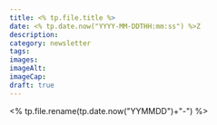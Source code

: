 ```yaml
---
title: <% tp.file.title %>
date: <% tp.date.now("YYYY-MM-DDTHH:mm:ss") %>Z
description: 
category: newsletter
tags: 
images: 
imageAlt: 
imageCap: 
draft: true
---
```

<% tp.file.rename(tp.date.now("YYMMDD")+"-")  %>
